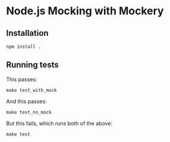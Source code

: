 Node.js Mocking with Mockery
============================

## Installation

```
npm install .
```

## Running tests


This passes:

```
make test_with_mock
```

And this passes:

```
make test_no_mock
```

But this fails, which runs both of the above:

```
make test
```
